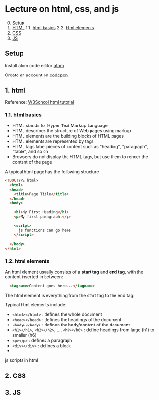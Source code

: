 # Lecture on html, css, and js

0. [Setup](#setup)
1. [HTML](#html)
  1.1. [html basics](#htmlbasics)
  2.2. [html elements](#htmlelements)
2. [CSS](#css)
3. [JS](#js)


<a name="setup"></a>
## Setup
Install atom code editor [atom](https://atom.io/)

Create an account on [codepen](https://codepen.io/)



<a name="html"></a>
## 1. html

Reference: [W3School html tutorial](https://www.w3schools.com/html/default.asp)


<a name="htmlbasics"></a>
### 1.1. html basics

* HTML stands for Hyper Text Markup Language
* HTML describes the structure of Web pages using markup
* HTML elements are the building blocks of HTML pages
* HTML elements are represented by tags
* HTML tags label pieces of content such as "heading", "paragraph", "table", and so on
* Browsers do not display the HTML tags, but use them to render the content of the page

A typical html page has the following structure

```html
<!DOCTYPE html>
  <html>
  <head>
    <title>Page Title</title>
  </head>
  <body>

    <h1>My First Heading</h1>
    <p>My first paragraph.</p>
 
    <script>
      js functions can go here
    </script>
    
  </body>
</html>
```

<a name="htmlelements"></a>
### 1.2. html elements

An html element usually consists of a **start tag** and **end tag**, with the content inserted in between:
```html
  <tagname>Content goes here...</tagname>
```
The html element is everything from the start tag to the end tag:

Typical html elements include:
- ``<html></html>`` : defines the whole document
- `<head></head>` : defines the headings of the document
- ```<body></body>``` : defines the body/content of the document
- `<h1></h1>`, `<h2></h2>`, ..., `<h6></h6>` : define headings from large (h1) to smaller (h6)
- `<p></p>` : defines a paragraph
- `<div></div>` : defines a block
- 


js scripts in html


<a name="css"></a>
## 2. CSS

<a name="js"></a>
## 3. JS
